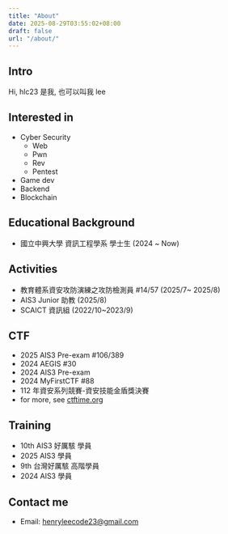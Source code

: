 ```yaml
---
title: "About"
date: 2025-08-29T03:55:02+08:00
draft: false
url: "/about/"
---
```


## Intro

Hi, hlc23 是我, 也可以叫我 lee  

## Interested in

- Cyber Security
    - Web
    - Pwn
    - Rev
    - Pentest
- Game dev
- Backend
- Blockchain

## Educational Background

- 國立中興大學 資訊工程學系 學士生 (2024 ~ Now)

## Activities
- 教育體系資安攻防演練之攻防檢測員  #14/57 (2025/7~ 2025/8)
- AIS3 Junior 助教 (2025/8)
- SCAICT 資訊組 (2022/10~2023/9)

## CTF
- 2025 AIS3 Pre-exam #106/389
- 2024 AEGIS #30
- 2024 AIS3 Pre-exam
- 2024 MyFirstCTF #88
- 112 年資安系列競賽-資安技能金盾獎決賽
- for more, see [ctftime.org](https://ctftime.org/user/206501)

## Training 
- 10th AIS3 好厲駭 學員
- 2025 AIS3 學員
- 9th 台灣好厲駭 高階學員
- 2024 AIS3 學員

## Contact me

- Email: [henryleecode23@gmail.com](mailto:henryleecode23@gmail.com)

